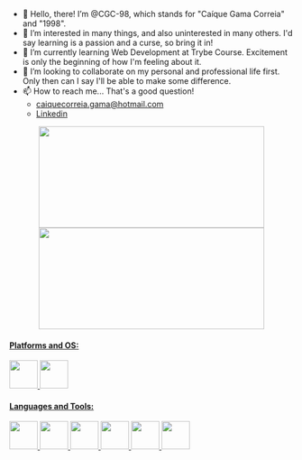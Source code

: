 - 👋 Hello, there! I’m @CGC-98, which stands for "Caíque Gama Correia" and "1998".
- 👀 I’m interested in many things, and also uninterested in many others. I'd say learning is a passion and a curse, so bring it in!
- 🌱 I’m currently learning Web Development at Trybe Course. Excitement is only the beginning of how I'm feeling about it.
- 💞️ I’m looking to collaborate on my personal and professional life first. Only then can I say I'll be able to make some difference.
- 📫 How to reach me... That's a good question!
  * caiquecorreia.gama@hotmail.com
  * [Linkedin](https://www.linkedin.com/in/caique-correia/)

<div align="center">
  <a href="https://github.com/caique-correia">
  <img height="180em" width="400em" src="https://github-readme-stats-sigma-five.vercel.app/api?username=caique-correia&show_icons=true&theme=onedark&include_all_commits=true&count_private=true"/>
  <img height="180em" width="400em" src="https://github-readme-stats-sigma-five.vercel.app/api/top-langs/?username=caique-correia&layout=compact&langs_count=7&theme=onedark"/>
</div>
<div>
 <h4>Platforms and OS:</h4>
 <img width="50em" src="https://cdn.jsdelivr.net/gh/devicons/devicon/icons/linux/linux-original.svg" />
 <img width="50em" src="https://cdn.jsdelivr.net/gh/devicons/devicon/icons/visualstudio/visualstudio-plain.svg" />
</div>
<div>
 <h4>Languages and Tools:</h4>
 <img width="50em" src="https://cdn.jsdelivr.net/gh/devicons/devicon/icons/css3/css3-original.svg" />
 <img width="50em" src="https://cdn.jsdelivr.net/gh/devicons/devicon/icons/html5/html5-original.svg" />
 <img width="50em" src="https://cdn.jsdelivr.net/gh/devicons/devicon/icons/javascript/javascript-original.svg" />
 <img width="50em" src="https://cdn.jsdelivr.net/gh/devicons/devicon/icons/react/react-original.svg" />
 <img width="50em" src="https://cdn.jsdelivr.net/gh/devicons/devicon/icons/redux/redux-original.svg" />
 <img width="50em" src="https://cdn.jsdelivr.net/gh/devicons/devicon/icons/jest/jest-plain.svg" />
</div>
